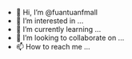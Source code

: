 - 👋 Hi, I’m @fuantuanfmall
- 👀 I’m interested in ...
- 🌱 I’m currently learning ...
- 💞️ I’m looking to collaborate on ...
- 📫 How to reach me ...

<!---
fuantuanfmall/fuantuanfmall is a ✨ special ✨ repository because its `README.md` (this file) appears on your GitHub profile.
You can click the Preview link to take a look at your changes.
--->

